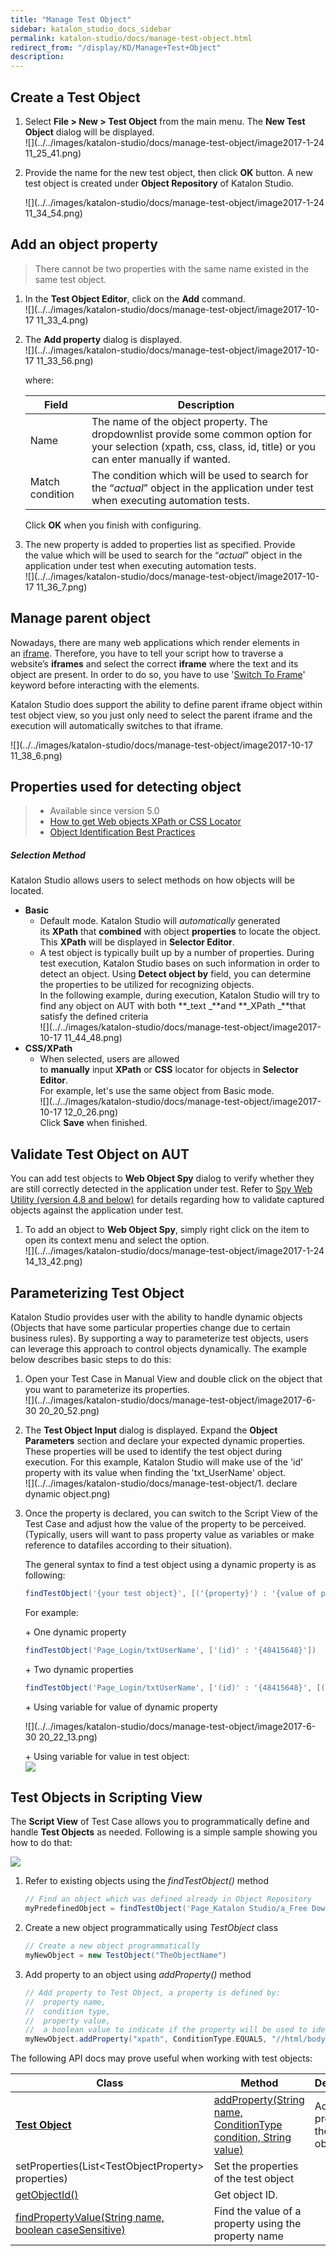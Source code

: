 ```yaml
---
title: "Manage Test Object" 
sidebar: katalon_studio_docs_sidebar
permalink: katalon-studio/docs/manage-test-object.html 
redirect_from: "/display/KD/Manage+Test+Object" 
description: 
---
```

Create a Test Object
--------------------

1.  Select **File > New > Test Object** from the main menu. The **New Test Object** dialog will be displayed.  
    ![](../../images/katalon-studio/docs/manage-test-object/image2017-1-24 11_25_41.png)  
      
    
2.  Provide the name for the new test object, then click **OK** button. A new test object is created under **Object Repository** of Katalon Studio.
    
    ![](../../images/katalon-studio/docs/manage-test-object/image2017-1-24 11_34_54.png)
    

Add an object property
----------------------

> There cannot be two properties with the same name existed in the same test object.

1.  In the **Test Object Editor**, click on the **Add** command.  
    ![](../../images/katalon-studio/docs/manage-test-object/image2017-10-17 11_33_4.png)  
      
    
2.  The **Add property** dialog is displayed.   
    ![](../../images/katalon-studio/docs/manage-test-object/image2017-10-17 11_33_56.png)
    
    where:
    
    <table><thead><tr><th>Field</th><th>Description</th></tr></thead><tbody><tr><td>Name</td><td>The name of the object property. The dropdownlist provide some common option for your selection (xpath, css, class, id, title) or you can enter manually if wanted.</td></tr><tr><td>Match condition</td><td>The condition which will be used to search for the “<em>actual</em>” object in the application under test when executing automation tests.</td></tr></tbody></table>
    
    Click **OK** when you finish with configuring.
    
3.  The new property is added to properties list as specified. Provide the value which will be used to search for the “_actual_” object in the application under test when executing automation tests.  
    ![](../../images/katalon-studio/docs/manage-test-object/image2017-10-17 11_36_7.png)

Manage parent object
--------------------

Nowadays, there are many web applications which render elements in an [iframe](https://www.w3schools.com/tags/tag_iframe.asp). Therefore, you have to tell your script how to traverse a website’s **iframes** and select the correct **iframe** where the text and its object are present. In order to do so, you have to use '[Switch To Frame](https://docs.katalon.com/display/KD/%5BWebUI%5D+Switch+To+Frame)' keyword before interacting with the elements. 

Katalon Studio does support the ability to define parent iframe object within test object view, so you just only need to select the parent iframe and the execution will automatically switches to that iframe.

![](../../images/katalon-studio/docs/manage-test-object/image2017-10-17 11_38_6.png)

Properties used for detecting object
------------------------------------

> *   Available since version 5.0
> *   [How to get Web objects XPath or CSS Locator](https://docs.katalon.com/x/5BZO#SpyWebUtility(latest)-HowtogetwebobjectsXPathorCSSLocator)
> *   [Object Identification Best Practices](https://docs.katalon.com/display/KD/Optimizing+Object+Identification+and+Tools)

##### Selection Method

Katalon Studio allows users to select methods on how objects will be located.

*   **Basic**
    *   Default mode. Katalon Studio will _automatically_ generated its **XPath** that **combined** with object **properties** to locate the object. This **XPath** will be displayed in **Selector Editor**. 
    *   A test object is typically built up by a number of properties. During test execution, Katalon Studio bases on such information in order to detect an object. Using **Detect object by** field, you can determine the properties to be utilized for recognizing objects.  
        In the following example, during execution, Katalon Studio will try to find any object on AUT with both **_text _**and **_XPath _**that satisfy the defined criteria  
        ![](../../images/katalon-studio/docs/manage-test-object/image2017-10-17 11_44_48.png)
*   **CSS/XPath**
    *   When selected, users are allowed to **manually** input **XPath** or **CSS** locator for objects in **Selector Editor**.  
        For example, let's use the same object from Basic mode.   
        ![](../../images/katalon-studio/docs/manage-test-object/image2017-10-17 12_0_26.png)  
        Click **Save** when finished. 

Validate Test Object on AUT
---------------------------

You can add test objects to **Web Object Spy** dialog to verify whether they are still correctly detected in the application under test. Refer to [Spy Web Utility (version 4.8 and below)](/pages/viewpage.action?pageId=5111951) for details regarding how to validate captured objects against the application under test.

1.  To add an object to **Web Object Spy**, simply right click on the item to open its context menu and select the option.  
    ![](../../images/katalon-studio/docs/manage-test-object/image2017-1-24 14_13_42.png)

Parameterizing Test Object
--------------------------

Katalon Studio provides user with the ability to handle dynamic objects (Objects that have some particular properties change due to certain business rules). By supporting a way to parameterize test objects, users can leverage this approach to control objects dynamically. The example below describes basic steps to do this:

1.  Open your Test Case in Manual View and double click on the object that you want to parameterize its properties.   
    ![](../../images/katalon-studio/docs/manage-test-object/image2017-6-30 20_20_52.png)  
      
    
2.  The **Test Object Input** dialog is displayed. Expand the **Object Parameters** section and declare your expected dynamic properties. These properties will be used to identify the test object during execution. For this example, Katalon Studio will make use of the 'id' property with its value when finding the 'txt_UserName' object.  
    ![](../../images/katalon-studio/docs/manage-test-object/1. declare dynamic object.png)  
      
    
3.  Once the property is declared, you can switch to the Script View of the Test Case and adjust how the value of the property to be perceived. (Typically, users will want to pass property value as variables or make reference to datafiles according to their situation).
    
    The general syntax to find a test object using a dynamic property is as following:
    
    ```groovy
    findTestObject('{your test object}', [('{property}') : '{value of property}'])
    ```
    
    For example: 
    
    \+ One dynamic property
    
    ```groovy
    findTestObject('Page_Login/txtUserName', ['(id)' : '{48415648}'])
    ```
    
    \+ Two dynamic properties
    
    ```groovy
    findTestObject('Page_Login/txtUserName', ['(id)' : '{48415648}', [('{name}') : '{controler14585}']])
    ```
    
    \+ Using variable for value of dynamic property
    
    ![](../../images/katalon-studio/docs/manage-test-object/image2017-6-30 20_22_13.png)
    
      
    \+ Using variable for value in test object:  
    ![](../../images/katalon-studio/docs/manage-test-object/test_object.png)
    

Test Objects in Scripting View
------------------------------

The **Script View** of Test Case allows you to programmatically define and handle **Test Objects** as needed. Following is a simple sample showing you how to do that:

![](../../images/katalon-studio/docs/manage-test-object/5.png)

1.  Refer to existing objects using the _findTestObject()_ method
    
    ```groovy
    // Find an object which was defined already in Object Repository
    myPredefinedObject = findTestObject('Page_Katalon Studio/a_Free Download')
    ```
    
2.  Create a new object programmatically using _TestObject_ class
    
    ```groovy
    // Create a new object programmatically
    myNewObject = new TestObject("TheObjectName")
    ```
    
3.  Add property to an object using _addProperty()_ method
    
    ```groovy
    // Add property to Test Object, a property is defined by:
    //	property name,
    //	condition type,
    //	property value,
    //	a boolean value to indicate if the property will be used to identify the object during execution
    myNewObject.addProperty("xpath", ConditionType.EQUALS, "//html/body", true)
    ```
    

The following API docs may prove useful when working with test objects:

<table><thead><tr><th>Class</th><th>Method</th><th>Description</th></tr></thead><tbody><tr><td><strong><a class="external-link" href="http://api-docs.katalon.com/studio/v4.6.0.2/api/com/kms/katalon/core/testobject/TestObject.html" rel="nofollow">Test Object</a></strong></td><td><a class="external-link" href="http://api-docs.katalon.com/studio/v4.6.0.2/api/com/kms/katalon/core/testobject/TestObject.html#addProperty(java.lang.String, com.kms.katalon.core.testobject.ConditionType, java.lang.String)" rel="nofollow">addProperty(String name, ConditionType condition, String value)</a></td><td>Add a new property to the test object</td></tr><tr><td><a class="in-cell-link" rel="nofollow">setProperties(List&lt;TestObjectProperty&gt; properties)</a></td><td>Set the properties of the test object</td></tr><tr><td><a class="external-link" href="http://api-docs.katalon.com/studio/v4.6.0.2/api/com/kms/katalon/core/testobject/TestObject.html#getObjectId()" rel="nofollow">getObjectId()</a></td><td>Get object ID.</td></tr><tr><td><a class="external-link" href="http://api-docs.katalon.com/studio/v4.6.0.2/api/com/kms/katalon/core/testobject/TestObject.html#findPropertyValue(java.lang.String, boolean)" rel="nofollow">findPropertyValue(String name, boolean caseSensitive)</a></td><td>Find the value of a property using the property name</td></tr></tbody></table>
